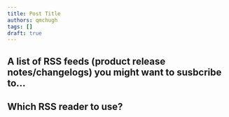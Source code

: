 ```yaml
---
title: Post Title
authors: qmchugh
tags: []
draft: true
---
```


## A list of RSS feeds (product release notes/changelogs) you might want to susbcribe to...

## Which RSS reader to use?